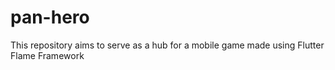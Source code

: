 # pan-hero
This repository aims to serve as a hub for a mobile game made using Flutter Flame Framework
